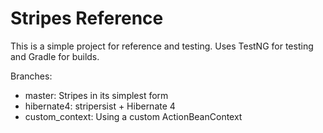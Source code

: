 Stripes Reference
=================

This is a simple project for reference and testing. Uses TestNG for testing and Gradle for builds.


Branches:
* master: Stripes in its simplest form
* hibernate4: stripersist + Hibernate 4
* custom_context: Using a custom ActionBeanContext
